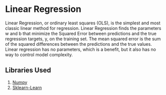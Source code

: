 # Linear Regression

Linear Regression, or ordinary least squares (OLS), is the simplest and most classic linear method for regression. Linear Regression finds the parameters w and b that minimize the Squared Error between predictions and the true regression targets, y, on the training set. The mean squared error is the sum of the squared differences between the predictions and the true values. Linear regression has no parameters, which is a benefit, but it also has no way to control model complexity.

## Libraries Used

1. [Numpy](http://www.numpy.org/)
2. [Sklearn-Learn](http://scikit-learn.org/stable/)